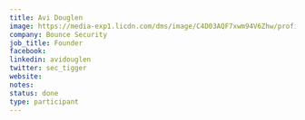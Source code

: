 ```yaml
---
title: Avi Douglen
image: https://media-exp1.licdn.com/dms/image/C4D03AQF7xwm94V6Zhw/profile-displayphoto-shrink_400_400/0?e=1611792000&v=beta&t=A1gq8ffakuIoBTLF-34yC_aW602TPmXX_6G34-YeeZw
company: Bounce Security
job_title: Founder 
facebook:
linkedin: avidouglen 
twitter: sec_tigger
website:
notes:
status: done
type: participant
---
```

